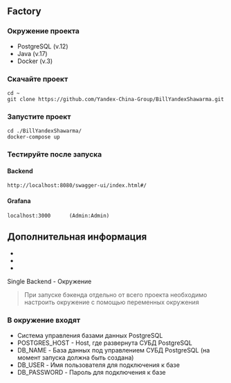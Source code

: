## Factory

### Окружение проекта
- PostgreSQL (v.12)
- Java (v.17)
- Docker (v.3)

### Скачайте проект
```
cd ~
git clone https://github.com/Yandex-China-Group/BillYandexShawarma.git
```

### Запустите проект
```
cd ./BillYandexShawarma/
docker-compose up
```

### Тестируйте после запуска
#### Backend
```
http://localhost:8080/swagger-ui/index.html#/
```
#### Grafana
```
localhost:3000    	(Admin:Admin)
```

## Дополнительная информация
- 
- 
- 

Single Backend - Окружение
> При запуске бэкенда отдельно от всего проекта необходимо настроить окружение с помощью переменных окружения

### В окружение входят
- Система управления базами данных PostgreSQL
- POSTGRES_HOST - Host, где развернута СУБД PostgreSQL
- DB_NAME - База данных под управлением СУБД PostgreSQL (на момент запуска должна быть создана)
- DB_USER - Имя пользователя для подключения к базе
- DB_PASSWORD - Пароль для подключения к базе

